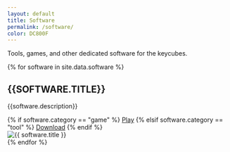```yaml
---
layout: default
title: Software
permalink: /software/
color: DC800F
---
```


<section>
<div class="citation" style="background-color: #{{page.color}}">
	<p>Tools, games, and other dedicated software for the keycubes.</p>	
</div>

{% for software in site.data.software %}
<div class = software>
	<div class = "description">
		<h2 style="text-transform : uppercase"><i class="fa-solid fa-square" style="color: #{{ page.color }}"></i> {{software.title}} </h2>
		<p> {{software.description}}</p>
		{% if software.category == "game" %}
		<a href="{{ software.lien }}" class="link">Play</a>
		{% elsif software.category == "tool" %}
		<a href="{{ software.lien }}" class="link">Download</a>
		{% endif %}
	</div>
	<div class = "img-container">
		<img src="{{ software.image }}" alt="{{ software.title }}">
	</div>
</div>
{% endfor %}


</section>